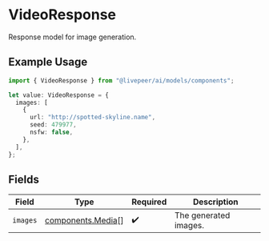 # VideoResponse

Response model for image generation.

## Example Usage

```typescript
import { VideoResponse } from "@livepeer/ai/models/components";

let value: VideoResponse = {
  images: [
    {
      url: "http://spotted-skyline.name",
      seed: 479977,
      nsfw: false,
    },
  ],
};
```

## Fields

| Field                                                  | Type                                                   | Required                                               | Description                                            |
| ------------------------------------------------------ | ------------------------------------------------------ | ------------------------------------------------------ | ------------------------------------------------------ |
| `images`                                               | [components.Media](../../models/components/media.md)[] | :heavy_check_mark:                                     | The generated images.                                  |